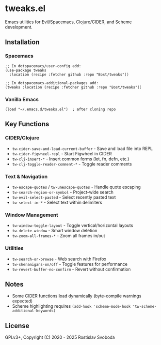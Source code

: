 # tweaks.el

Emacs utilities for Evil/Spacemacs, Clojure/CIDER, and Scheme development.

## Installation

### Spacemacs
```elisp
;; In dotspacemacs/user-config add:
(use-package tweaks
  :location (recipe :fetcher github :repo "Bost/tweaks"))

;; In dotspacemacs-additional-packages add:
(tweaks :location (recipe :fetcher github :repo "Bost/tweaks"))
```

### Vanilla Emacs
```elisp
(load "~/.emacs.d/tweaks.el")  ; after cloning repo
```

## Key Functions

### CIDER/Clojure
- `tw-cider-save-and-load-current-buffer` - Save and load file into REPL
- `tw-cider-figwheel-repl` - Start Figwheel in CIDER
- `tw-clj-insert-*` - Insert common forms (let, fn, defn, etc.)
- `tw-clj-toggle-reader-comment-*` - Toggle reader comments

### Text & Navigation
- `tw-escape-quotes` / `tw-unescape-quotes` - Handle quote escaping
- `tw-search-region-or-symbol` - Project-wide search
- `tw-evil-select-pasted` - Select recently pasted text
- `tw-select-in-*` - Select text within delimiters

### Window Management
- `tw-window-toggle-layout` - Toggle vertical/horizontal layouts
- `tw-delete-window` - Smart window deletion
- `tw-zoom-all-frames-*` - Zoom all frames in/out

### Utilities
- `tw-search-or-browse` - Web search with Firefox
- `tw-shenanigans-on/off` - Toggle features for performance
- `tw-revert-buffer-no-confirm` - Revert without confirmation

## Notes

* Some CIDER functions load dynamically (byte-compile warnings expected)
* Scheme highlighting requires `(add-hook 'scheme-mode-hook 'tw-scheme-additional-keywords)`

## License
GPLv3+, Copyright (C) 2020 - 2025 Rostislav Svoboda
